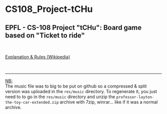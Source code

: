 # CS108_Project-tCHu

## EPFL - CS-108 Project "tCHu": Board game based on "Ticket to ride"

<br>

[Explanation & Rules (Wikipedia)](https://en.m.wikipedia.org/wiki/Ticket_to_Ride_(board_game))

<br>

---

<ins>NB:</ins>  
  The music file was to big to be put on github so a compressed & split version was uploaded in the `res/music` directory. To regenerate it, you just need to to go in the `res/music` directory and unzip the `professor-layton-the-toy-car-extended.zip` archive with 7zip, winrar... like if it was a normal archive.